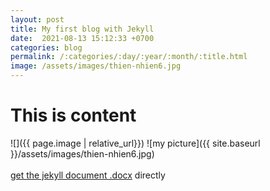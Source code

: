 ```yaml
---
layout: post
title: My first blog with Jekyll
date:  2021-08-13 15:12:33 +0700
categories: blog
permalink: /:categories/:day/:year/:month/:title.html
image: /assets/images/thien-nhien6.jpg
---
```


# This is content 
![]({{ page.image | relative_url}})
![my picture]({{ site.baseurl }}/assets/images/thien-nhien6.jpg)
<br/><br/>
[get the jekyll document .docx](/assets/doc_pdf/jekyll.docx) directly